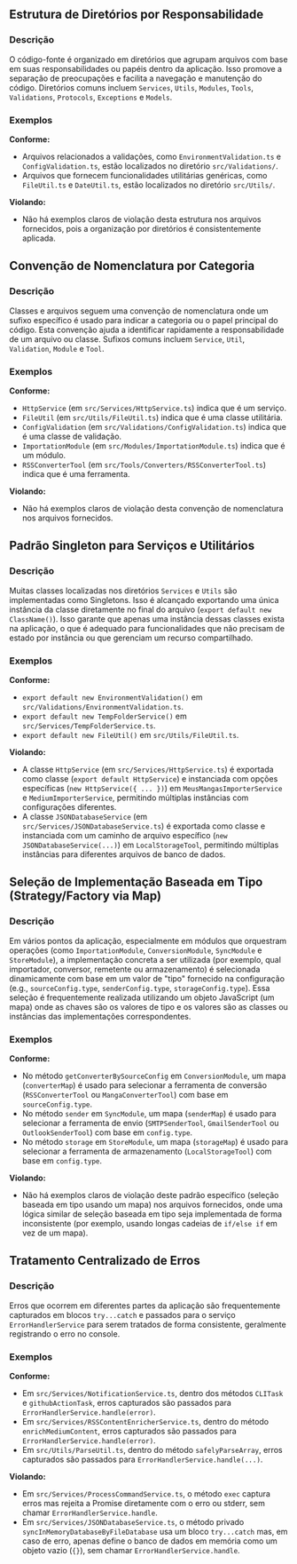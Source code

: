 ## Estrutura de Diretórios por Responsabilidade

### Descrição

O código-fonte é organizado em diretórios que agrupam arquivos com base em suas responsabilidades ou papéis dentro da aplicação. Isso promove a separação de preocupações e facilita a navegação e manutenção do código. Diretórios comuns incluem `Services`, `Utils`, `Modules`, `Tools`, `Validations`, `Protocols`, `Exceptions` e `Models`.

### Exemplos

**Conforme:**
- Arquivos relacionados a validações, como `EnvironmentValidation.ts` e `ConfigValidation.ts`, estão localizados no diretório `src/Validations/`.
- Arquivos que fornecem funcionalidades utilitárias genéricas, como `FileUtil.ts` e `DateUtil.ts`, estão localizados no diretório `src/Utils/`.

**Violando:**
- Não há exemplos claros de violação desta estrutura nos arquivos fornecidos, pois a organização por diretórios é consistentemente aplicada.

## Convenção de Nomenclatura por Categoria

### Descrição

Classes e arquivos seguem uma convenção de nomenclatura onde um sufixo específico é usado para indicar a categoria ou o papel principal do código. Esta convenção ajuda a identificar rapidamente a responsabilidade de um arquivo ou classe. Sufixos comuns incluem `Service`, `Util`, `Validation`, `Module` e `Tool`.

### Exemplos

**Conforme:**
- `HttpService` (em `src/Services/HttpService.ts`) indica que é um serviço.
- `FileUtil` (em `src/Utils/FileUtil.ts`) indica que é uma classe utilitária.
- `ConfigValidation` (em `src/Validations/ConfigValidation.ts`) indica que é uma classe de validação.
- `ImportationModule` (em `src/Modules/ImportationModule.ts`) indica que é um módulo.
- `RSSConverterTool` (em `src/Tools/Converters/RSSConverterTool.ts`) indica que é uma ferramenta.

**Violando:**
- Não há exemplos claros de violação desta convenção de nomenclatura nos arquivos fornecidos.

## Padrão Singleton para Serviços e Utilitários

### Descrição

Muitas classes localizadas nos diretórios `Services` e `Utils` são implementadas como Singletons. Isso é alcançado exportando uma única instância da classe diretamente no final do arquivo (`export default new ClassName()`). Isso garante que apenas uma instância dessas classes exista na aplicação, o que é adequado para funcionalidades que não precisam de estado por instância ou que gerenciam um recurso compartilhado.

### Exemplos

**Conforme:**
- `export default new EnvironmentValidation()` em `src/Validations/EnvironmentValidation.ts`.
- `export default new TempFolderService()` em `src/Services/TempFolderService.ts`.
- `export default new FileUtil()` em `src/Utils/FileUtil.ts`.

**Violando:**
- A classe `HttpService` (em `src/Services/HttpService.ts`) é exportada como classe (`export default HttpService`) e instanciada com opções específicas (`new HttpService({ ... })`) em `MeusMangasImporterService` e `MediumImporterService`, permitindo múltiplas instâncias com configurações diferentes.
- A classe `JSONDatabaseService` (em `src/Services/JSONDatabaseService.ts`) é exportada como classe e instanciada com um caminho de arquivo específico (`new JSONDatabaseService(...)`) em `LocalStorageTool`, permitindo múltiplas instâncias para diferentes arquivos de banco de dados.

## Seleção de Implementação Baseada em Tipo (Strategy/Factory via Map)

### Descrição

Em vários pontos da aplicação, especialmente em módulos que orquestram operações (como `ImportationModule`, `ConversionModule`, `SyncModule` e `StoreModule`), a implementação concreta a ser utilizada (por exemplo, qual importador, conversor, remetente ou armazenamento) é selecionada dinamicamente com base em um valor de "tipo" fornecido na configuração (e.g., `sourceConfig.type`, `senderConfig.type`, `storageConfig.type`). Essa seleção é frequentemente realizada utilizando um objeto JavaScript (um mapa) onde as chaves são os valores de tipo e os valores são as classes ou instâncias das implementações correspondentes.

### Exemplos

**Conforme:**
- No método `getConverterBySourceConfig` em `ConversionModule`, um mapa (`converterMap`) é usado para selecionar a ferramenta de conversão (`RSSConverterTool` ou `MangaConverterTool`) com base em `sourceConfig.type`.
- No método `sender` em `SyncModule`, um mapa (`senderMap`) é usado para selecionar a ferramenta de envio (`SMTPSenderTool`, `GmailSenderTool` ou `OutlookSenderTool`) com base em `config.type`.
- No método `storage` em `StoreModule`, um mapa (`storageMap`) é usado para selecionar a ferramenta de armazenamento (`LocalStorageTool`) com base em `config.type`.

**Violando:**
- Não há exemplos claros de violação deste padrão específico (seleção baseada em tipo usando um mapa) nos arquivos fornecidos, onde uma lógica similar de seleção baseada em tipo seja implementada de forma inconsistente (por exemplo, usando longas cadeias de `if/else if` em vez de um mapa).

## Tratamento Centralizado de Erros

### Descrição

Erros que ocorrem em diferentes partes da aplicação são frequentemente capturados em blocos `try...catch` e passados para o serviço `ErrorHandlerService` para serem tratados de forma consistente, geralmente registrando o erro no console.

### Exemplos

**Conforme:**
- Em `src/Services/NotificationService.ts`, dentro dos métodos `CLITask` e `githubActionTask`, erros capturados são passados para `ErrorHandlerService.handle(error)`.
- Em `src/Services/RSSContentEnricherService.ts`, dentro do método `enrichMediumContent`, erros capturados são passados para `ErrorHandlerService.handle(error)`.
- Em `src/Utils/ParseUtil.ts`, dentro do método `safelyParseArray`, erros capturados são passados para `ErrorHandlerService.handle(...)`.

**Violando:**
- Em `src/Services/ProcessCommandService.ts`, o método `exec` captura erros mas rejeita a Promise diretamente com o erro ou stderr, sem chamar `ErrorHandlerService.handle`.
- Em `src/Services/JSONDatabaseService.ts`, o método privado `syncInMemoryDatabaseByFileDatabase` usa um bloco `try...catch` mas, em caso de erro, apenas define o banco de dados em memória como um objeto vazio (`{}`), sem chamar `ErrorHandlerService.handle`.
